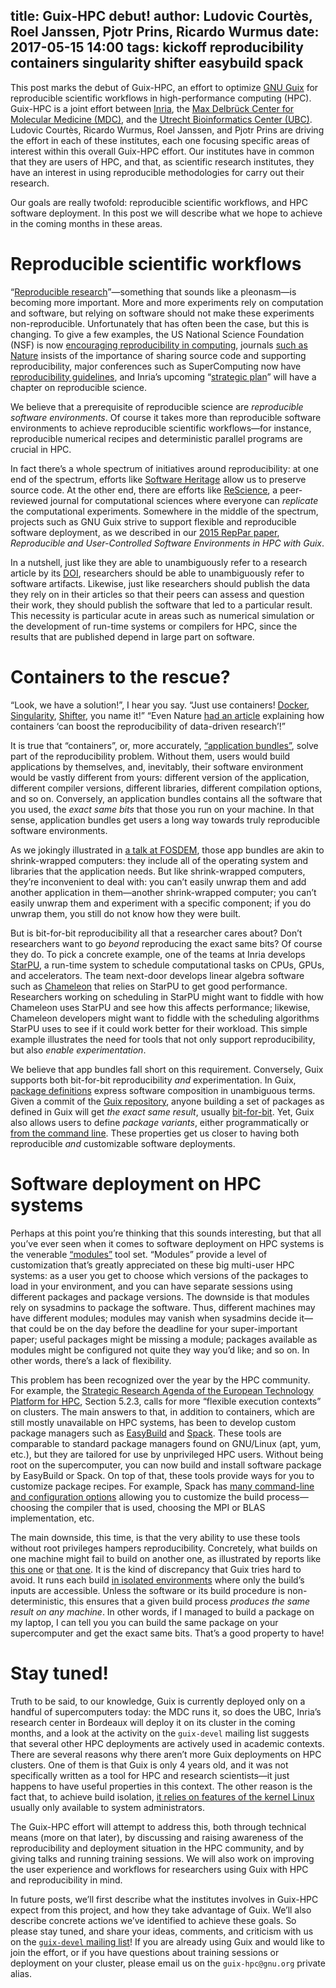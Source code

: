 title: Guix-HPC debut!
author: Ludovic Courtès, Roel Janssen, Pjotr Prins, Ricardo Wurmus
date: 2017-05-15 14:00
tags: kickoff reproducibility containers singularity shifter easybuild spack
---

This post marks the debut of Guix-HPC, an effort to optimize
[GNU Guix](https://gnu.org/s/guix) for reproducible scientific workflows
in high-performance computing (HPC).  Guix-HPC is a joint effort between
[Inria](https://www.inria.fr/en), the
[Max Delbrück Center for Molecular Medicine (MDC)](https://www.mdc-berlin.de/),
and the [Utrecht Bioinformatics Center (UBC)](https://ubc.uu.nl/).  Ludovic Courtès,
Ricardo Wurmus, Roel Janssen, and Pjotr Prins are driving the effort in each of these
institutes, each one focusing specific areas of interest within this
overall Guix-HPC effort.  Our institutes have in common that they are
users of HPC, and that, as scientific research institutes, they have an
interest in using reproducible methodologies for carry out their
research.

Our goals are really twofold: reproducible scientific workflows, and HPC
software deployment.  In this post we will describe what we hope to
achieve in the coming months in these areas.

# Reproducible scientific workflows

“[Reproducible research](https://en.wikipedia.org/wiki/Reproducible_research)”—something
that sounds like a pleonasm—is becoming more important.  More and more
experiments rely on computation and software, but relying on software
should not make these experiments non-reproducible.  Unfortunately that
has often been the case, but this is changing.  To give a few examples,
the US National Science Foundation (NSF) is now
[encouraging reproducibility in computing](https://www.nsf.gov/pubs/2017/nsf17022/nsf17022.jsp?WT.mc_id=USNSF_25&WT.mc_ev=click),
journals
[such as Nature](http://www.nature.com/ngeo/journal/v7/n11/full/ngeo2294.html)
insists of the importance of sharing source code and supporting
reproducibility, major conferences such as SuperComputing now have
[reproducibility guidelines](http://sc17.supercomputing.org/submitters/technical-papers/reproducibility-initiatives-for-technical-papers/),
and Inria’s upcoming
“[strategic plan](https://www.inria.fr/en/institute/strategy/strategic-plan)”
will have a chapter on reproducible science.

We believe that a prerequisite of reproducible science are _reproducible
software environments_.  Of course it takes more than reproducible
software environments to achieve reproducible scientific workflows—for
instance, reproducible numerical recipes and deterministic parallel
programs are crucial in HPC.

In fact there’s a whole spectrum of initiatives around reproducibility:
at one end of the spectrum, efforts like
[Software Heritage](https://softwareheritage.org) allow us to preserve
source code.  At the other end, there are efforts like
[ReScience](https://rescience.github.io), a peer-reviewed journal for
computational sciences where everyone can _replicate_ the computational
experiments.  Somewhere in the middle of the spectrum, projects such as
GNU Guix strive to support flexible and reproducible software
deployment, as we described in our
[2015 RepPar paper](https://hal.inria.fr/hal-01161771/en), _Reproducible
and User-Controlled Software Environments in HPC with Guix_.

In a nutshell, just like they are able to unambiguously refer to a
research article by its
[DOI](https://en.wikipedia.org/wiki/Digital_object_identifier),
researchers should be able to unambiguously refer to software artifacts.
Likewise, just like researchers should publish the data they rely on in
their articles so that their peers can assess and question their
work, they should publish the software that led to a particular result.
This necessity is particular acute in areas such as numerical simulation
or the development of run-time systems or compilers for HPC, since the
results that are published depend in large part on software.

# Containers to the rescue?

“Look, we have a solution!”, I hear you say.  “Just use containers!
[Docker](https://docker.com), [Singularity](http://singularity.lbl.gov),
[Shifter](http://www.nersc.gov/research-and-development/user-defined-images/),
you name it!”  “Even Nature
[had an article](http://www.nature.com/news/software-simplified-1.22059)
explaining how containers ‘can boost the reproducibility of data-driven
research’!”

It is true that “containers”, or, more accurately,
[“application bundles”](https://en.wikipedia.org/wiki/Application_bundle),
solve part of the reproducibility problem.  Without them, users would
build applications by themselves, and, inevitably, their software
environment would be vastly different from yours: different version of
the application, different compiler versions, different libraries,
different compilation options, and so on.  Conversely, an application
bundles contains all the software that you used, the _exact same bits_
that those you run on your machine.  In that sense, application bundles
get users a long way towards truly reproducible software environments.

As we jokingly illustrated in
[a talk at FOSDEM](https://fosdem.org/2017/schedule/event/hpc_deployment_guix/),
those app bundles are akin to shrink-wrapped computers: they include all
of the operating system and libraries that the application needs.  But
like shrink-wrapped computers, they’re inconvenient to deal with: you
can’t easily unwrap them and add another application in them—another
shrink-wrapped computer; you can’t easily unwrap them and experiment
with a specific component; if you do unwrap them, you still do not know
how they were built.

But is bit-for-bit reproducibility all that a researcher cares about?
Don’t researchers want to go _beyond_ reproducing the exact same bits?
Of course they do.  To pick a concrete example, one of the teams at
Inria develops [StarPU](http://starpu.gforge.inria.fr/), a run-time
system to schedule computational tasks on CPUs, GPUs, and accelerators.
The team next-door develops linear algebra software such as
[Chameleon](https://gitlab.inria.fr/solverstack/chameleon/) that relies
on StarPU to get good performance.  Researchers working on scheduling in
StarPU might want to fiddle with how Chameleon uses StarPU and see how
this affects performance; likewise, Chameleon developers might want to
fiddle with the scheduling algorithms StarPU uses to see if it could
work better for their workload.  This simple example illustrates the
need for tools that not only support reproducibility, but also _enable
experimentation_.

We believe that app bundles fall short on this requirement.  Conversely,
Guix supports both bit-for-bit reproducibility _and_ experimentation.
In Guix,
[package definitions](https://www.gnu.org/software/guix/manual/html_node/Defining-Packages.html)
express software composition in unambiguous terms.  Given a commit of
the [Guix repository](https://git.savannah.gnu.org/cgit/guix.git/),
anyone building a set of packages as defined in Guix will get _the exact
same result_, usually [bit-for-bit](https://reproducible-builds.org/).
Yet, Guix also allows users to define _package variants_, either
programmatically or
[from the command line](https://www.gnu.org/software/guix/manual/html_node/Package-Transformation-Options.html).
These properties get us closer to having both reproducible _and_
customizable software deployments.

# Software deployment on HPC systems

Perhaps at this point you’re thinking that this sounds interesting, but
that all you’ve ever seen when it comes to software deployment on HPC
systems is the venerable [“modules”](http://modules.sourceforge.net/)
tool set.  “Modules” provide a level of customization that’s greatly
appreciated on these big multi-user HPC systems: as a user you get to
choose which versions of the packages to load in your environment, and
you can have separate sessions using different packages and package
versions.  The downside is that modules rely on sysadmins to package the
software.  Thus, different machines may have different modules; modules
may vanish when sysadmins decide it—that could be on the day before the
deadline for your super-important paper; useful packages might be
missing a module; packages available as modules might be configured not
quite they way you’d like; and so on.  In other words, there’s a lack of
flexibility.

This problem has been recognized over the year by the HPC community.
For example, the
[Strategic Research Agenda of the European Technology Platform for HPC](http://www.etp4hpc.eu/en/sra.html),
Section 5.2.3, calls for more “flexible execution contexts” on clusters.
The main answers to that, in addition to containers, which are still
mostly unavailable on HPC systems, has been to develop custom package
managers such as [EasyBuild](http://hpcugent.github.io/easybuild/) and
[Spack](https://github.com/LLNL/spack).  These tools are comparable to
standard package managers found on GNU/Linux (apt, yum, etc.), but they
are tailored for use by unprivileged HPC users.  Without being root on
the supercomputer, you can now build and install software package by
EasyBuild or Spack.  On top of that, these tools provide ways for you to
customize package recipes.  For example, Spack has
[many command-line and configuration options](https://spack.readthedocs.io/en/latest/build_settings.html)
allowing you to customize the build process—choosing the compiler that
is used, choosing the MPI or BLAS implementation, etc.

The main downside, this time, is that the very ability to use these
tools without root privileges hampers reproducibility.  Concretely, what
builds on one machine might fail to build on another one, as illustrated
by reports like
[this one](https://github.com/hpcugent/easybuild-easyconfigs/issues/638)
or
[that one](https://github.com/LLNL/spack/issues/2055#issuecomment-255560039).
It is the kind of discrepancy that Guix tries hard to avoid.  It runs
each build
[in isolated environments](https://www.gnu.org/software/guix/manual/html_node/Features.html)
where only the build’s inputs are accessible.  Unless the software or
its build procedure is non-deterministic, this ensures that a given
build process _produces the same result on any machine_.  In other
words, if I managed to build a package on my laptop, I can tell you you
can build the same package on your supercomputer and get the exact same
bits.  That’s a good property to have!

# Stay tuned!

Truth to be said, to our knowledge, Guix is currently deployed only on a
handful of supercomputers today: the MDC runs it, so does the UBC,
Inria’s research center in Bordeaux will deploy it on its cluster in the
coming months, and a look at the activity on the `guix-devel` mailing
list suggests that several other HPC deployments are actively used in
academic contexts.  There are several reasons why there aren’t more Guix
deployments on HPC clusters.  One of them is that Guix is only 4 years
old, and it was not specifically written as a tool for HPC and research
scientists—it just happens to have useful properties in this context.
The other reason is the fact that, to achieve build isolation,
[it relies on features of the kernel Linux](https://www.gnu.org/software/guix/manual/html_node/Invoking-guix_002ddaemon.html#Invoking-guix_002ddaemon)
usually only available to system administrators.

The Guix-HPC effort will attempt to address this, both through technical
means (more on that later), by discussing and raising awareness of
the reproducibility and deployment situation in the HPC community, and
by giving talks and running training sessions.  We
will also work on improving the user experience and workflows for
researchers using Guix with HPC and reproducibility in mind.

In future posts, we’ll first describe what the institutes involves in
Guix-HPC expect from this project, and how they take advantage of Guix.
We’ll also describe concrete actions we’ve identified to achieve these
goals.  So please stay tuned, and share your ideas, comments, and
criticism with us on the
[`guix-devel` mailing list](https://www.gnu.org/software/guix/about/#contact)!
If you are already using Guix and would like to join the effort, or if
you have questions about training sessions or deployment on your
cluster, please email us on the `guix-hpc@gnu.org` private alias.
